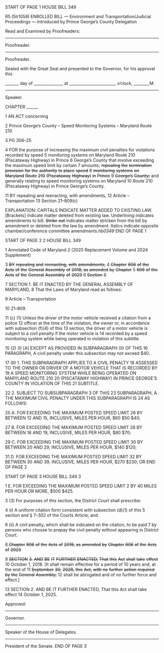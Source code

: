 START OF PAGE 1
HOUSE BILL 349

R5 (5lr1058)
ENROLLED BILL
— Environment and Transportation/Judicial Proceedings —
Introduced by Prince George’s County Delegation

Read and Examined by Proofreaders:

_______________________________________________
Proofreader.
_______________________________________________
Proofreader.

Sealed with the Great Seal and presented to the Governor, for his approval this

_______ day of _______________ at ________________________ o’clock, ________M.

______________________________________________
Speaker.

CHAPTER ______

1 AN ACT concerning

2 Prince George’s County – Speed Monitoring Systems – Maryland Route 210

3 PG 306–25

4 FOR the purpose of increasing the maximum civil penalties for violations recorded by speed
5 monitoring systems on Maryland Route 210 (Piscataway Highway) in Prince
6 George’s County that involve exceeding the maximum speed limit by certain
7 amounts; ~~repealing~~ ~~the~~ ~~termination~~ ~~provision~~ ~~for~~ ~~the~~ ~~authority~~ ~~to~~ ~~place~~ ~~speed~~
8 ~~monitoring~~ ~~systems~~ ~~on~~ ~~Maryland~~ ~~Route~~ ~~210~~ ~~(Piscataway~~ ~~Highway)~~ ~~in~~ ~~Prince~~
9 ~~George’s~~ ~~County;~~ and generally relating to speed monitoring systems on Maryland
10 Route 210 (Piscataway Highway) in Prince George’s County.

11 BY repealing and reenacting, with amendments,
12 Article – Transportation
13 Section 21–809(c)

EXPLANATION: CAPITALS INDICATE MATTER ADDED TO EXISTING LAW.
[Brackets] indicate matter deleted from existing law.
Underlining indicates amendments to bill.
~~Strike~~ ~~out~~ indicates matter stricken from the bill by amendment or deleted from the law by
amendment.
Italics indicate opposite chamber/conference committee amendments.*hb0349*
END OF PAGE 1

START OF PAGE 2
2 HOUSE BILL 349

1 Annotated Code of Maryland
2 (2020 Replacement Volume and 2024 Supplement)

3 ~~BY~~ ~~repealing~~ ~~and~~ ~~reenacting,~~ ~~with~~ ~~amendments,~~
4 ~~Chapter~~ ~~806~~ ~~of~~ ~~the~~ ~~Acts~~ ~~of~~ ~~the~~ ~~General~~ ~~Assembly~~ ~~of~~ ~~2018,~~ ~~as~~ ~~amended~~ ~~by~~ ~~Chapter~~
5 ~~606~~ ~~of~~ ~~the~~ ~~Acts~~ ~~of~~ ~~the~~ ~~General~~ ~~Assembly~~ ~~of~~ ~~2023~~
6 ~~Section~~ ~~3~~

7 SECTION 1. BE IT ENACTED BY THE GENERAL ASSEMBLY OF MARYLAND,
8 That the Laws of Maryland read as follows:

9 Article – Transportation

10 21–809.

11 (c) (1) Unless the driver of the motor vehicle received a citation from a police
12 officer at the time of the violation, the owner or, in accordance with subsection (f)(4) of this
13 section, the driver of a motor vehicle is subject to a civil penalty if the motor vehicle is
14 recorded by a speed monitoring system while being operated in violation of this subtitle.

15 (2) (I) [A] EXCEPT AS PROVIDED IN SUBPARAGRAPH (II) OF THIS
16 PARAGRAPH, A civil penalty under this subsection may not exceed $40.

17 (II) 1. THIS SUBPARAGRAPH APPLIES TO A CIVIL PENALTY
18 ASSESSED TO THE OWNER OR DRIVER OF A MOTOR VEHICLE THAT IS RECORDED BY
19 A SPEED MONITORING SYSTEM WHILE BEING OPERATED ON MARYLAND ROUTE 210
20 (PISCATAWAY HIGHWAY) IN PRINCE GEORGE’S COUNTY IN VIOLATION OF THIS
21 SUBTITLE.

22 2. SUBJECT TO SUBSUBPARAGRAPH 3 OF THIS
23 SUBPARAGRAPH, A THE MAXIMUM CIVIL PENALTY UNDER THIS SUBPARAGRAPH IS
24 AS FOLLOWS:

25 A. FOR EXCEEDING THE MAXIMUM POSTED SPEED LIMIT
26 BY BETWEEN 12 AND 15, INCLUSIVE, MILES PER HOUR, $60 $50 $40;

27 B. FOR EXCEEDING THE MAXIMUM POSTED SPEED LIMIT
28 BY BETWEEN 16 AND 19, INCLUSIVE, MILES PER HOUR, $80 $70;

29 C. FOR EXCEEDING THE MAXIMUM POSTED SPEED LIMIT
30 BY BETWEEN 20 AND 29, INCLUSIVE, MILES PER HOUR, $140 $120;

31 D. FOR EXCEEDING THE MAXIMUM POSTED SPEED LIMIT
32 BY BETWEEN 30 AND 39, INCLUSIVE, MILES PER HOUR, $270 $230; OR
END OF PAGE 2

START OF PAGE 3
HOUSE BILL 349 3

1 E. FOR EXCEEDING THE MAXIMUM POSTED SPEED LIMIT
2 BY 40 MILES PER HOUR OR MORE, $500 $425.

3 (3) For purposes of this section, the District Court shall prescribe:

4 (i) A uniform citation form consistent with subsection (d)(1) of this
5 section and § 7–302 of the Courts Article; and

6 (ii) A civil penalty, which shall be indicated on the citation, to be paid
7 by persons who choose to prepay the civil penalty without appearing in District Court.

8 ~~Chapter~~ ~~806~~ ~~of~~ ~~the~~ ~~Acts~~ ~~of~~ ~~2018,~~ ~~as~~ ~~amended~~ ~~by~~ ~~Chapter~~ ~~606~~ ~~of~~ ~~the~~ ~~Acts~~ ~~of~~ ~~2023~~

9 ~~SECTION~~ ~~3.~~ ~~AND~~ ~~BE~~ ~~IT~~ ~~FURTHER~~ ~~ENACTED,~~ ~~That~~ ~~this~~ ~~Act~~ ~~shall~~ ~~take~~ ~~effect~~
10 October 1, 2018. [It shall remain effective for a period of 10 years and, at the end of
11 ~~September~~ ~~30,~~ ~~2028,~~ ~~this~~ ~~Act,~~ ~~with~~ ~~no~~ ~~further~~ ~~action~~ ~~required~~ ~~by~~ ~~the~~ ~~General~~ ~~Assembly,~~
12 shall be abrogated and of no further force and effect.]

13 SECTION 2. AND BE IT FURTHER ENACTED, That this Act shall take effect
14 October 1, 2025.

Approved:

________________________________________________________________________________
Governor.

________________________________________________________________________________
Speaker of the House of Delegates.

________________________________________________________________________________
President of the Senate.
END OF PAGE 3